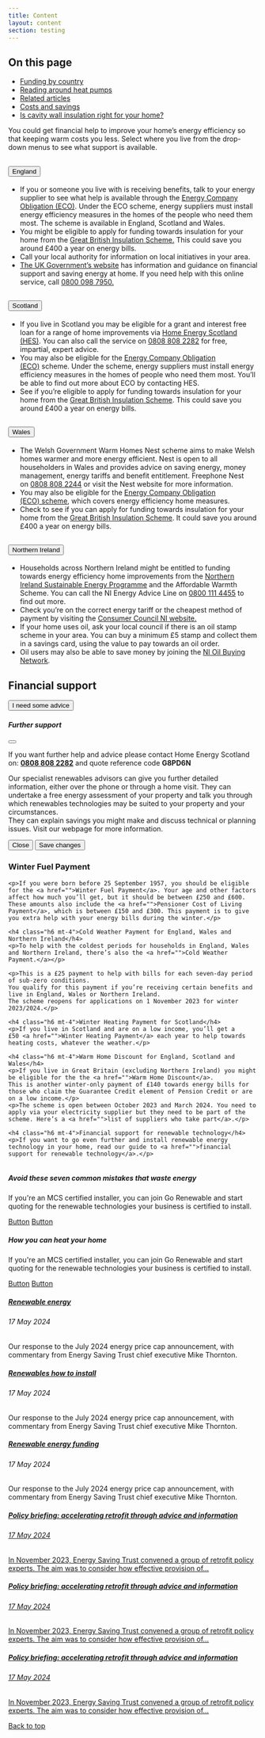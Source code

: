 ```yaml
---
title: Content
layout: content
section: testing
---
```


<style>
  @media (max-width: 768px) {
    .d-flex {
      display: block !important;
    }
    .card ~ .card {
      margin-top: 38px;
    }
    .col-9 {
      width: 100%
    }
  }
</style>

  <div class="contents-table mt-5 mb-5">
    <h2 class="h5">On this page</h2>
    <ul>
      <li><a href="#funding">Funding by country</a></li>
      <li><a href="#heat-pumps">Reading around heat pumps</a></li>
      <li><a href="#related">Related articles</a></li>
      <li><a href="#costs">Costs and savings</a></li>
      <li><a href="#cavity">Is cavity wall insulation right for your home?</a></li>
    </ul>
  </div>

  <p class="mb-5 col-9">You could get financial help to improve your home’s energy efficiency so that keeping warm costs you less.
  Select where you live from the drop-down menus to see what support is available.</p>

  <div class="accordion accordion-flush mb-5 col-9" id="funding">
    <div class="accordion-item">
      <h2 class="accordion-header" id="flush-headingOne">
        <button class="accordion-button collapsed" type="button" data-bs-toggle="collapse" data-bs-target="#flush-collapseOne" aria-expanded="false" aria-controls="flush-collapseOne">
          England
        </button>
      </h2>
      <div id="flush-collapseOne" class="accordion-collapse collapse" aria-labelledby="flush-headingOne">
        <div class="accordion-body">
          <ul>
            <li>If you or someone you live with is receiving benefits, talk to your energy supplier to see what help is available through the <a href="#">Energy Company Obligation (ECO)</a>. Under the ECO scheme, energy suppliers must install energy efficiency measures in the homes of the people who need them most. The scheme is available in England, Scotland and Wales.</li>
            <li>You might be eligible to apply for funding towards insulation for your home from the <a href="#">Great British Insulation Scheme.</a> This could save you around £400 a year on energy bills.</li>
            <li>Call your local authority for information on local initiatives in your area.</li>
            <li><a href="#">The UK Government’s website</a> has information and guidance on financial support and saving energy at home. If you need help with this online service, call <a href="#">0800 098 7950.</a></li>
          </ul>
        </div>
      </div>
    </div>
    <div class="accordion-item">
      <h2 class="accordion-header" id="flush-headingTwo">
        <button class="accordion-button collapsed" type="button" data-bs-toggle="collapse" data-bs-target="#flush-collapseTwo" aria-expanded="false" aria-controls="flush-collapseTwo">
          Scotland
        </button>
      </h2>
      <div id="flush-collapseTwo" class="accordion-collapse collapse" aria-labelledby="flush-headingTwo">
        <div class="accordion-body">
          <ul>
            <li>If you live in Scotland you may be eligible for a grant and interest free loan for a range of home improvements via <a href="#">Home Energy Scotland (HES)</a>. You can also call the service on <a href="#">0808 808 2282</a> for free, impartial, expert advice.</li>
            <li>You may also be eligible for the <a href="#">Energy Company Obligation (ECO)</a> scheme. Under the scheme, energy suppliers must install energy efficiency measures in the homes of people who need them most. You’ll be able to find out more about ECO by contacting HES.</li>
            <li>See if you’re eligible to apply for funding towards insulation for your home from the <a href="#">Great British Insulation Scheme</a>. This could save you around £400 a year on energy bills.</li>
          </ul>
        </div>
      </div>
    </div>
    <div class="accordion-item">
      <h2 class="accordion-header" id="flush-headingThree">
        <button class="accordion-button collapsed" type="button" data-bs-toggle="collapse" data-bs-target="#flush-collapseThree" aria-expanded="false" aria-controls="flush-collapseThree">
          Wales
        </button>
      </h2>
      <div id="flush-collapseThree" class="accordion-collapse collapse" aria-labelledby="flush-headingThree">
        <div class="accordion-body">
          <ul>
            <li>The Welsh Government Warm Homes Nest scheme aims to make Welsh homes warmer and more energy efficient. Nest is open to all householders in Wales and provides advice on saving energy, money management, energy tariffs and benefit entitlement. Freephone Nest on <a href="#">0808 808 2244</a> or visit the Nest website for more information.</li>
            <li>You may also be eligible for the <a href="#">Energy Company Obligation (ECO) scheme</a>, which covers energy efficiency home measures.</li>
            <li>Check to see if you can apply for funding towards insulation for your home from the <a href="#">Great British Insulation Scheme</a>. It could save you around £400 a year on energy bills.</li>
          </ul>
        </div>
      </div>
    </div>
    <div class="accordion-item">
      <h2 class="accordion-header" id="flush-headingFour">
        <button class="accordion-button collapsed" type="button" data-bs-toggle="collapse" data-bs-target="#flush-collapseFour" aria-expanded="false" aria-controls="flush-collapseFour">
          Northern Ireland
        </button>
      </h2>
      <div id="flush-collapseFour" class="accordion-collapse collapse" aria-labelledby="flush-headingFour">
        <div class="accordion-body">
          <ul>
            <li>Households across Northern Ireland might be entitled to funding towards energy efficiency home improvements from the <a href="#">Northern Ireland Sustainable Energy Programme</a> and the Affordable Warmth Scheme. You can call the NI Energy Advice Line on <a href="#">0800 111 4455</a> to find out more.</li>
            <li>Check you’re on the correct energy tariff or the cheapest method of payment by visiting the <a href="#">Consumer Council NI website.</a></li>
            <li>If your home uses oil, ask your local council if there is an oil stamp scheme in your area. You can buy a minimum £5 stamp and collect them in a savings card, using the value to pay towards an oil order.</li>
            <li>Oil users may also be able to save money by joining the <a href="#">NI Oil Buying Network</a>.</li>
          </ul>
        </div>
      </div>
    </div>
  </div>

  <h2 id="heat-pumps">Financial support</h2>
  <!-- Button trigger modal -->
  <button type="button" class="btn btn-primary mb-5 mt-3" data-bs-toggle="modal" data-bs-target="#exampleModal">
    I need some advice
  </button>

  <!-- Modal -->
  <div class="modal fade" id="exampleModal" tabindex="-1" aria-labelledby="exampleModalLabel" aria-hidden="true">
    <div class="modal-dialog">
      <div class="modal-content">
        <div class="modal-header">
          <h5 class="modal-title" id="exampleModalLabel">Further support</h5>
          <button type="button" class="btn-close" data-bs-dismiss="modal" aria-label="Close"></button>
        </div>
        <div class="modal-body">
          <p>If you want further help and advice please contact Home Energy Scotland on: <a href=""><b>0808 808 2282</b></a> and quote reference code <b>G8PD6N</b></p>
          <p>Our specialist renewables advisors can give you further detailed information, either over the phone or through a home visit. They can undertake a free energy assessment of your property and talk you through which renewables technologies may be suited to your property and your circumstances.
          <br>They can explain savings you might make and discuss technical or planning issues. Visit our webpage for more information.</p>
        </div>
        <div class="modal-footer">
          <button type="button" class="btn btn-secondary btn-sm" data-bs-dismiss="modal">Close</button>
          <button type="button" class="btn btn-primary btn-sm">Save changes</button>
        </div>
      </div>
    </div>
  </div>

  <div class="col-9">
    <h3 class="h5 mb-4">Winter Fuel Payment</h3>

    <p>If you were born before 25 September 1957, you should be eligible for the <a href="">Winter Fuel Payment</a>. Your age and other factors affect how much you’ll get, but it should be between £250 and £600. These amounts also include the <a href="">Pensioner Cost of Living Payment</a>, which is between £150 and £300. This payment is to give you extra help with your energy bills during the winter.</p>

    <h4 class="h6 mt-4">Cold Weather Payment for England, Wales and Northern Ireland</h4>
    <p>To help with the coldest periods for households in England, Wales and Northern Ireland, there’s also the <a href="">Cold Weather Payment.</a></p>

    <p>This is a £25 payment to help with bills for each seven-day period of sub-zero conditions.
    You qualify for this payment if you’re receiving certain benefits and live in England, Wales or Northern Ireland.
    The scheme reopens for applications on 1 November 2023 for winter 2023/2024.</p>

    <h4 class="h6 mt-4">Winter Heating Payment for Scotland</h4>
    <p>If you live in Scotland and are on a low income, you’ll get a £50 <a href="">Winter Heating Payment</a> each year to help towards heating costs, whatever the weather.</p>

    <h4 class="h6 mt-4">Warm Home Discount for England, Scotland and Wales</h4>
    <p>If you live in Great Britain (excluding Northern Ireland) you might be eligible for the the <a href="">Warm Home Discount</a>.
    This is another winter-only payment of £140 towards energy bills for those who claim the Guarantee Credit element of Pension Credit or are on a low income.</p>
    <p>The scheme is open between October 2023 and March 2024. You need to apply via your electricity supplier but they need to be part of the scheme. Here’s a <a href="">list of suppliers who take part</a>.</p>

    <h4 class="h6 mt-4">Financial support for renewable technology</h4>
    <p>If you want to go even further and install renewable energy technology in your home, read our guide to <a href="">financial support for renewable technology</a>.</p>
  </div>

  <div id="related" class="d-flex flex-wrap justify-content-between mt-5" style="gap: 40px;">
    <div class="card card-button card-borderless" style="flex: 1 1 calc(50% - 1.5rem);">
    <img class="card-img-top" src="../assets/example-images/card-img.jpeg" alt="">
      <div class="card-body">
        <h5 class="card-title">Avoid these seven common mistakes that waste energy</h5>
        <p class="card-text">If you're an MCS certified installer, you can join Go Renewable and start quoting for the renewable technologies your business is certified to install.</p>
        <a href="#" class="btn btn-primary">Button</a>
        <a href="#" class="btn btn-secondary">Button</a>
      </div>
    </div>
    <div class="card card-button card-borderless" style="flex: 1 1 calc(50% - 40px);">
    <img class="card-img-top" src="../assets/example-images/card-img.jpeg" alt="">
      <div class="card-body">
        <h5 class="card-title">How you can heat your home</h5>
        <p class="card-text">If you're an MCS certified installer, you can join Go Renewable and start quoting for the renewable technologies your business is certified to install.</p>
        <a href="#" class="btn btn-primary">Button</a>
        <a href="#" class="btn btn-secondary">Button</a>
      </div>
    </div>
  </div>

  <div id="costs" class="d-flex flex-wrap justify-content-between mt-5" style="gap: 20px;">
    <div class="card card-simple-article" style="flex: 1 1 calc(33% - 40px);">
      <div class="card-body">
        <a class="card-title-link" href="#"><h5 class="card-title">Renewable energy</h5></a>
        <h6 class="card-subtitle mb-3 text-muted">17 May 2024</h6>
        <p class="card-text">Our response to the July 2024 energy price cap announcement, with commentary from Energy Saving Trust chief executive Mike Thornton.</p>
      </div>
    </div>
    <div class="card card-simple-article" style="flex: 1 1 calc(33% - 40px);">
      <div class="card-body">
        <a class="card-title-link" href="#"><h5 class="card-title">Renewables how to install</h5></a>
        <h6 class="card-subtitle mb-3 text-muted">17 May 2024</h6>
        <p class="card-text">Our response to the July 2024 energy price cap announcement, with commentary from Energy Saving Trust chief executive Mike Thornton.</p>
      </div>
    </div>
    <div class="card card-simple-article" style="flex: 1 1 calc(33% - 40px);">
      <div class="card-body">
        <a class="card-title-link" href="#"><h5 class="card-title">Renewable energy funding</h5></a>
        <h6 class="card-subtitle mb-3 text-muted">17 May 2024</h6>
        <p class="card-text">Our response to the July 2024 energy price cap announcement, with commentary from Energy Saving Trust chief executive Mike Thornton.</p>
      </div>
    </div>
  </div>

  <div id="cavity" class="d-flex flex-wrap justify-content-between mt-5" style="gap: 20px;">
    <a href="#" class="card card-article" style="flex: 1 1 calc(33% - 40px);">
      <div class="card-body">
        <h5 class="card-title">Policy briefing: accelerating retrofit through advice and information</h5>
        <h6 class="card-subtitle">17 May 2024</h6>
        <p class="card-text">In November 2023, Energy Saving Trust convened a group of retrofit policy experts. The aim was to consider how effective provision of…</p>
      </div>
    </a>
    <a href="#" class="card card-article" style="flex: 1 1 calc(33% - 40px);">
      <div class="card-body">
        <h5 class="card-title">Policy briefing: accelerating retrofit through advice and information</h5>
        <h6 class="card-subtitle">17 May 2024</h6>
        <p class="card-text">In November 2023, Energy Saving Trust convened a group of retrofit policy experts. The aim was to consider how effective provision of…</p>
      </div>
    </a>
    <a href="#" class="card card-article" style="flex: 1 1 calc(33% - 40px);">
      <div class="card-body">
        <h5 class="card-title">Policy briefing: accelerating retrofit through advice and information</h5>
        <h6 class="card-subtitle">17 May 2024</h6>
        <p class="card-text">In November 2023, Energy Saving Trust convened a group of retrofit policy experts. The aim was to consider how effective provision of…</p>
      </div>
    </a>
  </div>

  <a href="#" class="back-to-top fixed">Back to top</a>



<script>
  document.querySelector('.nav.col-12.col-lg-auto.mb-2.justify-content-center.mb-md-0').style.display = 'none';
  document.getElementById('test-nav').style.display = 'flex';
  document.getElementById('test-back').href = '/testing/login.html';
  document.getElementById('test-next').href = '/testing/search.html';
  document.getElementById('sidebar').style.display = 'none';
  document.getElementById('main-content-wrap').classList.remove('col-9');
  document.getElementById('main-content-wrap').classList.add('col-12');
</script>
